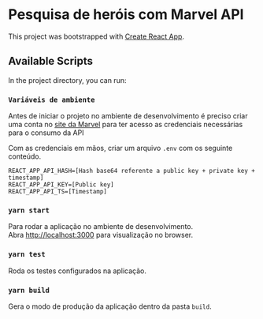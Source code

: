 # Pesquisa de heróis com Marvel API

This project was bootstrapped with [Create React App](https://github.com/facebook/create-react-app).

## Available Scripts

In the project directory, you can run:

### `Variáveis de ambiente`

Antes de iniciar o projeto no ambiente de desenvolvimento é preciso criar uma conta no [site da Marvel](https://developer.marvel.com/) para ter acesso as credenciais necessárias para o consumo da API

Com as credenciais em mãos, criar um arquivo `.env` com os seguinte conteúdo.

```
REACT_APP_API_HASH=[Hash base64 referente a public key + private key + timestamp]
REACT_APP_API_KEY=[Public key]
REACT_APP_API_TS=[Timestamp]
```

### `yarn start`

Para rodar a aplicação no ambiente de desenvolvimento.\
Abra [http://localhost:3000](http://localhost:3000) para visualização no browser.

### `yarn test`

Roda os testes configurados na aplicação.

### `yarn build`

Gera o modo de produção da aplicação dentro da pasta `build`.
